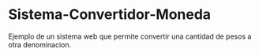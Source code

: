 # Sistema-Convertidor-Moneda
Ejemplo de un sistema web que permite convertir una cantidad de pesos a otra denominacion.
